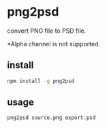 png2psd
=======

convert PNG file to PSD file.

*Alpha channel is not supported.

## install
```sh
npm install -g png2psd
```

## usage
```sh
png2psd source.png export.psd
```
